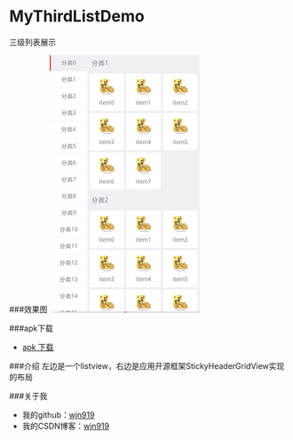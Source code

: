 # MyThirdListDemo
三级列表展示

###效果图
![image](https://github.com/wjn919/MyThirdListDemo/blob/master/screenshot/third.png)

###apk下载
   - [apk 下载](https://github.com/wjn919/MyMaterialDemo/raw/master//screenshot/MyListDemo.apk)

 ###介绍 
 左边是一个listview，右边是应用开源框架StickyHeaderGridView实现的布局

 ###关于我
   - 我的github：[wjn919](https://github.com/wjn919)
   - 我的CSDN博客：[wjn919](http://blog.csdn.net/wjn_yes)
